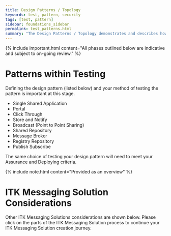 ```yaml
---
title: Design Patterns / Topology
keywords: test, pattern, security
tags: [test, pattern]
sidebar: foundations_sidebar
permalink: test_patterns.html
summary: "The Design Patterns / Topology demonstrates and describes how various design patterns can influence access, security and use of ITK Messaging Solutions"
---
```


{% include important.html content="All phases outlined below are indicative and subject to on-going review." %}

# Patterns within Testing #

Defining the design pattern (listed below) and your method of testing the pattern is important at this stage. 

- Single Shared Application
- Portal
- Click Through
- Store and Notify
- Broadcast (Point to Point Sharing)
- Shared Repository
- Message Broker
- Registry Repository
- Publish Subscribe

The same choice of testing your design pattern will need to meet your Assurance and Deploying criteria.

{% include note.html content="Provided as an overview" %}


# ITK Messaging Solution Considerations #

Other ITK Messaging Solutions considerations are shown below. Please click on the parts of the ITK Messaging Solution process to continue your ITK Messaging Solution creation journey.






